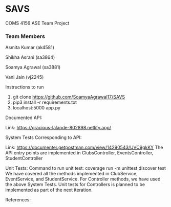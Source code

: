 # SAVS
COMS 4156
ASE Team Project

### Team Members
Asmita Kumar (ak4581)

Shikha Asrani (sa3864)

Soamya Agrawal (sa3881)

Vani Jain (vj2245)

Instructions to run

1. git clone https://github.com/SoamyaAgrawal17/SAVS
2. pip3 install -r requirements.txt
3. localhost:5000 app.py


Documented API: 

  Link: https://gracious-lalande-802898.netlify.app/

System Tests Corresponding to API:

  Link: https://documenter.getpostman.com/view/14290543/UVC9gkKY
  The API entry points are implemented in ClubsController, EventsController, StudentController

Unit Tests: 
Command to run unit test: coverage run -m unittest discover test
We have covered all the methods implemented in ClubService, EventService, and StudentService. 
For Controller methods, we have used the above System Tests. Unit tests for Controllers is planned to be implemented as part of the next iteration. 


References:
